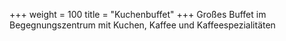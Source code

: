 +++
weight = 100
title = "Kuchenbuffet"
+++
Großes Buffet im Begegnungszentrum mit Kuchen, Kaffee und Kaffeespezialitäten